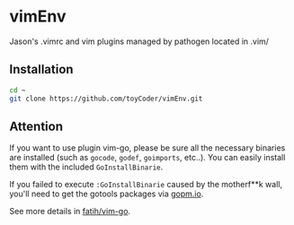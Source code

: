 vimEnv
======

Jason's .vimrc and vim plugins managed by pathogen located in .vim/

Installation
------

```Bash
cd ~
git clone https://github.com/toyCoder/vimEnv.git
```

Attention
------

  If you want to use plugin vim-go, please be sure all the necessary binaries are installed (such as `gocode`, `godef`, 
`goimports`, etc..). You can easily install them with the included `GoInstallBinarie`. <br>

  If you failed to execute `:GoInstallBinarie` caused by the motherf**k wall, you'll need to get the gotools packages via [gopm.io](http://gopm.io/download).

  See more details in [fatih/vim-go](https://github.com/fatih/vim-go).
